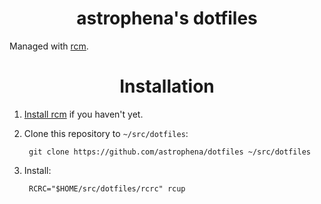 <h1 align="center">astrophena's dotfiles</h1>

Managed with [rcm](https://github.com/thoughtbot/rcm).

<h1 align="center">Installation</h1>

1. [Install rcm](https://github.com/thoughtbot/rcm#installation)
   if you haven't yet.

2. Clone this repository to `~/src/dotfiles`:

        git clone https://github.com/astrophena/dotfiles ~/src/dotfiles

3. Install:

        RCRC="$HOME/src/dotfiles/rcrc" rcup
